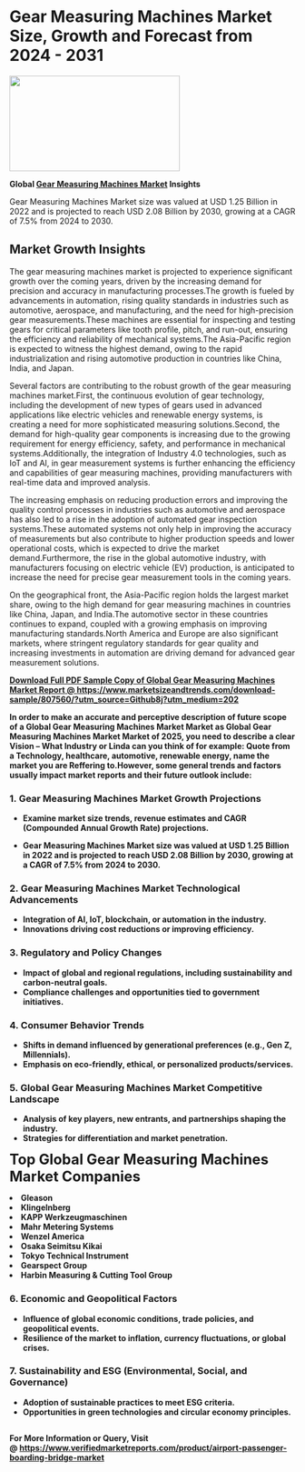 <H1>Gear Measuring Machines Market Size, Growth and Forecast from 2024 - 2031</H1><img class="aligncenter size-medium wp-image-584254" src="https://thirdeyenews.in/wp-content/uploads/2024/09/Global-Market-Research-300x168.jpeg" alt="" width="300" height="168" /><p><strong>Global&nbsp;<a href="https://www.marketsizeandtrends.com/download-sample/807560/?utm_source=Github8j?utm_medium=202">Gear Measuring Machines Market</a> Insights</strong></p><p>Gear Measuring Machines Market size was valued at USD 1.25 Billion in 2022 and is projected to reach USD 2.08 Billion by 2030, growing at a CAGR of 7.5% from 2024 to 2030.</p><p><h2>Market Growth Insights</h2> <p>The gear measuring machines market is projected to experience significant growth over the coming years, driven by the increasing demand for precision and accuracy in manufacturing processes.The growth is fueled by advancements in automation, rising quality standards in industries such as automotive, aerospace, and manufacturing, and the need for high-precision gear measurements.These machines are essential for inspecting and testing gears for critical parameters like tooth profile, pitch, and run-out, ensuring the efficiency and reliability of mechanical systems.The Asia-Pacific region is expected to witness the highest demand, owing to the rapid industrialization and rising automotive production in countries like China, India, and Japan.</p> <p><strong><a href="#"></a></strong></p> <p>Several factors are contributing to the robust growth of the gear measuring machines market.First, the continuous evolution of gear technology, including the development of new types of gears used in advanced applications like electric vehicles and renewable energy systems, is creating a need for more sophisticated measuring solutions.Second, the demand for high-quality gear components is increasing due to the growing requirement for energy efficiency, safety, and performance in mechanical systems.Additionally, the integration of Industry 4.0 technologies, such as IoT and AI, in gear measurement systems is further enhancing the efficiency and capabilities of gear measuring machines, providing manufacturers with real-time data and improved analysis.</p> <p>The increasing emphasis on reducing production errors and improving the quality control processes in industries such as automotive and aerospace has also led to a rise in the adoption of automated gear inspection systems.These automated systems not only help in improving the accuracy of measurements but also contribute to higher production speeds and lower operational costs, which is expected to drive the market demand.Furthermore, the rise in the global automotive industry, with manufacturers focusing on electric vehicle (EV) production, is anticipated to increase the need for precise gear measurement tools in the coming years.</p> <p>On the geographical front, the Asia-Pacific region holds the largest market share, owing to the high demand for gear measuring machines in countries like China, Japan, and India.The automotive sector in these countries continues to expand, coupled with a growing emphasis on improving manufacturing standards.North America and Europe are also significant markets, where stringent regulatory standards for gear quality and increasing investments in automation are driving demand for advanced gear measurement solutions.</p> <p><strong><a href="#"></p><p><span class=""><strong>Download Full PDF Sample Copy of Global Gear Measuring Machines Market Report</strong> @ <a href="https://www.marketsizeandtrends.com/download-sample/807560/?utm_source=Github8j?utm_medium=202" target="_blank">https://www.marketsizeandtrends.com/download-sample/807560/?utm_source=Github8j?utm_medium=202</a></span></p><p>In order to make an accurate and perceptive description of future scope of a Global&nbsp;Gear Measuring Machines Market Market as Global&nbsp;Gear Measuring Machines Market Market of 2025, you need to describe a clear Vision &ndash; What Industry or Linda can you think of for example: Quote from a Technology, healthcare, automotive, renewable energy, name the market you are Reffering to.However, some general trends and factors usually impact market reports and their future outlook include:</p><h3>1.&nbsp;<strong>Gear Measuring Machines Market Growth Projections</strong></h3><ul><li>Examine market size trends, revenue estimates and CAGR (Compounded Annual Growth Rate) projections.</li><li><p>Gear Measuring Machines Market size was valued at USD 1.25 Billion in 2022 and is projected to reach USD 2.08 Billion by 2030, growing at a CAGR of 7.5% from 2024 to 2030.</p></li></ul><h3>2.&nbsp;<strong>Gear Measuring Machines Market Technological Advancements</strong></h3><ul><li>Integration of AI, IoT, blockchain, or automation in the industry.</li><li>Innovations driving cost reductions or improving efficiency.</li></ul><h3>3.&nbsp;<strong>Regulatory and Policy Changes</strong></h3><ul><li>Impact of global and regional regulations, including sustainability and carbon-neutral goals.</li><li>Compliance challenges and opportunities tied to government initiatives.</li></ul><h3>4.&nbsp;<strong>Consumer Behavior Trends</strong></h3><ul><li>Shifts in demand influenced by generational preferences (e.g., Gen Z, Millennials).</li><li>Emphasis on eco-friendly, ethical, or personalized products/services.</li></ul><h3>5.&nbsp;<strong>Global Gear Measuring Machines Market Competitive Landscape</strong></h3><ul><li>Analysis of key players, new entrants, and partnerships shaping the industry.</li><li>Strategies for differentiation and market penetration.</li></ul><p data-pm-slice="1 1 []"><span style="color: inherit; font-family: inherit; font-size: 25px;">Top Global Gear Measuring Machines Market Companies</span></p><div class="" data-test-id=""><p><li>Gleason</li><li> Klingelnberg</li><li> KAPP Werkzeugmaschinen</li><li> Mahr Metering Systems</li><li> Wenzel America</li><li> Osaka Seimitsu Kikai</li><li> Tokyo Technical Instrument</li><li> Gearspect Group</li><li> Harbin Measuring & Cutting Tool Group</li></p></div><h3>6.&nbsp;<strong>Economic and Geopolitical Factors</strong></h3><ul><li>Influence of global economic conditions, trade policies, and geopolitical events.</li><li>Resilience of the market to inflation, currency fluctuations, or global crises.</li></ul><h3>7.&nbsp;<strong>Sustainability and ESG (Environmental, Social, and Governance)</strong></h3><ul><li>Adoption of sustainable practices to meet ESG criteria.</li><li>Opportunities in green technologies and circular economy principles.</li></ul><h2><strong style="font-size: 14px;">For More Information or Query, Visit @&nbsp;</strong><a style="background-color: #ffffff; font-size: 14px;" href="https://www.marketsizeandtrends.com/report/gear-measuring-machines-market/" target="_blank">https://www.verifiedmarketreports.com/product/airport-passenger-boarding-bridge-market</a></h2>